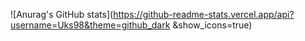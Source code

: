 ![Anurag's GitHub stats](https://github-readme-stats.vercel.app/api?username=Uks98&theme=github_dark &show_icons=true)
